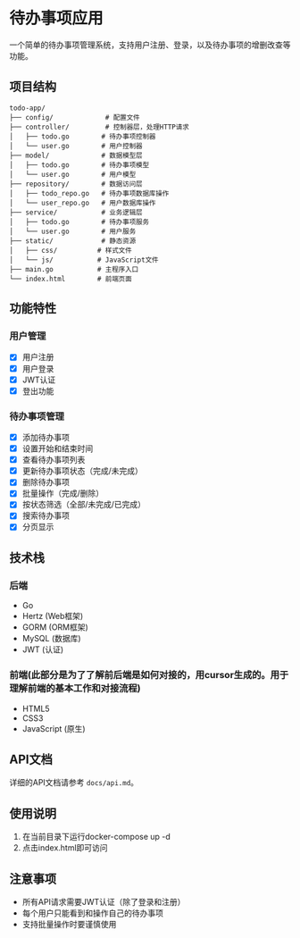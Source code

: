 # 待办事项应用

一个简单的待办事项管理系统，支持用户注册、登录，以及待办事项的增删改查等功能。

## 项目结构

```
todo-app/
├── config/             # 配置文件
├── controller/         # 控制器层，处理HTTP请求
│   ├── todo.go        # 待办事项控制器
│   └── user.go        # 用户控制器
├── model/             # 数据模型层
│   ├── todo.go        # 待办事项模型
│   └── user.go        # 用户模型
├── repository/        # 数据访问层
│   ├── todo_repo.go   # 待办事项数据库操作
│   └── user_repo.go   # 用户数据库操作
├── service/           # 业务逻辑层
│   ├── todo.go        # 待办事项服务
│   └── user.go        # 用户服务
├── static/            # 静态资源
│   ├── css/          # 样式文件
│   └── js/           # JavaScript文件
├── main.go           # 主程序入口
└── index.html        # 前端页面
```

## 功能特性

### 用户管理
- [x] 用户注册
- [x] 用户登录
- [x] JWT认证
- [x] 登出功能

### 待办事项管理
- [x] 添加待办事项
- [x] 设置开始和结束时间
- [x] 查看待办事项列表
- [x] 更新待办事项状态（完成/未完成）
- [x] 删除待办事项
- [x] 批量操作（完成/删除）
- [x] 按状态筛选（全部/未完成/已完成）
- [x] 搜索待办事项
- [x] 分页显示

## 技术栈

### 后端
- Go
- Hertz (Web框架)
- GORM (ORM框架)
- MySQL (数据库)
- JWT (认证)

### 前端(此部分是为了了解前后端是如何对接的，用cursor生成的。用于理解前端的基本工作和对接流程)
- HTML5
- CSS3
- JavaScript (原生)

## API文档

详细的API文档请参考 `docs/api.md`。

## 使用说明

1. 在当前目录下运行docker-compose up -d
2. 点击index.html即可访问

## 注意事项

- 所有API请求需要JWT认证（除了登录和注册）
- 每个用户只能看到和操作自己的待办事项
- 支持批量操作时要谨慎使用
